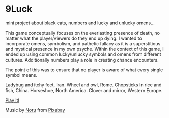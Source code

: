 # 9Luck

mini project about black cats, numbers and lucky and unlucky omens...

This game conceptually focuses on the everlasting presence of death, no matter what the player/viewers do they end up dying. I wanted to incorporate omens, symbolism, and pathetic fallacy as it is a superstitious and mystical presence in my own psyche. Within the context of this game, I ended up using common lucky/unlucky symbols and omens from different cultures. Additionally numbers play a role in creating chance encounters.

The point of this was to ensure that no player is aware of what every single symbol means. 

Ladybug and itchy feet, Iran.
Wheel and owl, Rome.
Chopsticks In rice and fish, China.
Horseshoe, North America.
Clover and mirror, Western Europe.

[Play it!](https://duzakh.github.io/NumberLuck)

Music by <a href="https://pixabay.com/users/harumachimusic-13470593/?utm_source=link-attribution&utm_medium=referral&utm_campaign=music&utm_content=259286">Noru</a> from <a href="https://pixabay.com/music//?utm_source=link-attribution&utm_medium=referral&utm_campaign=music&utm_content=259286">Pixabay</a>
